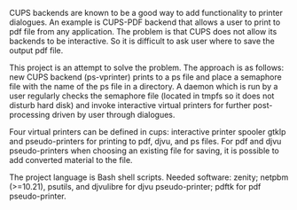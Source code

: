 CUPS backends are known to be a good way to add functionality to printer dialogues. An example is CUPS-PDF backend that allows a user to print to pdf file from any application. The problem is that CUPS does not allow its backends to be interactive. So it is difficult to ask user where to save the output pdf file.

This project is an attempt to solve the problem. The approach is as follows: new CUPS backend (ps-vprinter) prints to a ps file and place a semaphore file with the name of the ps file in a directory. A daemon which is run by a user regularly checks the semaphore file (located in tmpfs so it does not disturb hard disk) and invoke interactive virtual printers for further post-processing driven by user through dialogues.

Four virtual printers can be defined in cups: interactive printer spooler gtklp and pseudo-printers for printing to pdf, djvu, and ps files. For pdf and djvu pseudo-printers when choosing an existing file for saving, it is possible to add converted material to the file.

The project language is Bash shell scripts. Needed software: zenity; netpbm (>=10.21), psutils, and djvulibre for djvu pseudo-printer; pdftk for pdf pseudo-printer. 
